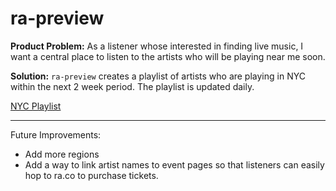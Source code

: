# ra-preview

**Product Problem:** As a listener whose interested in finding live music, I want a central place to listen to the artists who will be playing near me soon.

**Solution:** `ra-preview` creates a playlist of artists who are playing in NYC within the next 2 week period. The playlist is updated daily.

[NYC Playlist](https://open.spotify.com/playlist/73p99duLkd9Cu5zNuUfcEU)

<hr />

Future Improvements:
- Add more regions
- Add a way to link artist names to event pages so that listeners can easily hop to ra.co to purchase tickets.
